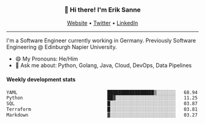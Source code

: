 <h3 align="center">👋 Hi there! I'm Erik Sanne</h3>
<p align="center">
  <a href="https://eriksanne.com">Website</a> •
  <a href="https://twitter.com/ErikKonradSanne">Twitter</a> •
  <a href="https://www.linkedin.com/in/eriksanne/">LinkedIn</a>
</p>

---
I'm a Software Engineer currently working in Germany. Previously Software Engineering @ Edinburgh Napier University.

- 😄 My Pronouns: He/Him
- 💬 Ask me about: Python, Golang, Java, Cloud, DevOps, Data Pipelines

<h4>Weekly development stats</h4>
<!--START_SECTION:waka-->

```txt
YAML                                 █████████████████▒░░░░░░░   68.94 %
Python                               ██▓░░░░░░░░░░░░░░░░░░░░░░   11.25 %
SQL                                  █░░░░░░░░░░░░░░░░░░░░░░░░   03.87 %
Terraform                            █░░░░░░░░░░░░░░░░░░░░░░░░   03.81 %
Markdown                             ▓░░░░░░░░░░░░░░░░░░░░░░░░   03.27 %
```

<!--END_SECTION:waka-->
